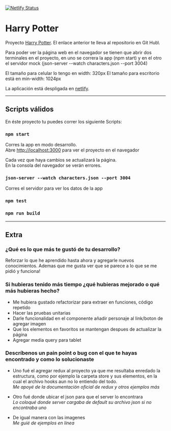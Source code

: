 [![Netlify Status](https://api.netlify.com/api/v1/badges/220cbb48-f7f7-440d-a4d3-a8c8ae3994c7/deploy-status)](https://app.netlify.com/sites/yaz-harry/deploys)

# Harry Potter

Proyecto [Harry Potter](https://github.com/Yazmin-Trujillo/harry-potter). El enlace anterior te lleva al repositorio en Git Hub\

Para poder ver la página web en el navegador se tienen que abrir dos terminales en el proyecto, en uno se correra la app (npm start) y en el otro el servidor mock (json-server --watch characters.json --port 3004)

El tamaño para celular lo tengo en width: 320px
El tamaño para escritorio está en min-width: 1024px

La aplicación está despligada en [netlify](https://deploy-preview-6--yaz-harry.netlify.app/). 

---
## Scripts válidos

En éste proyecto tu puedes correr los siguiente Scripts:

### `npm start`

Corres la app en modo desarrollo.\
Abre [http://localhost:3000](http://localhost:3000) para ver el proyecto en el navegador

Cada vez que haya cambios se actualizará la página.\
En la consola del navegador se verán errores.

### `json-server --watch characters.json --port 3004` 

Corres el servidor para ver los datos de la app

### `npm test`

### `npm run build`

---

## Extra

### ¿Qué es lo que más te gustó de tu desarrollo?

Reforzar lo que he aprendido hasta ahora y agregarle nuevos conocimientos.
Ademas que me gusta ver que se parece a lo que se me pidió y funciona!

### Si hubieras tenido más tiempo ¿qué hubieras mejorado o qué más hubieras hecho?

+ Me hubiera gustado refactorizar para extraer en funciones, código repetido
+ Hacer las pruebas unitarias
+ Darle funcionalidad en el componente añadir personaje al link/boton de agregar imagen
+ Que los elementos en favoritos se mantengan despues de actualizar la página  
+ Agregar media query para tablet

### Descríbenos un pain point o bug con el que te hayas encontrado y como lo solucionaste

- Uno fué el agregar redux al proyecto ya que me resultaba enredado la estructura, como por ejemplo la carpeta store y sus elementos, en la cual el archivo hooks aun no lo entiendo del todo.\
*Me apoyé de la documentación oficial de redux y otros ejemplos más*

- Otro fué donde ubicar el json para que el server lo encontrara\
*Lo coloqué donde server cargaba de default su archivo json si no encontraba uno*

- De igual manera con las imagenes\
*Me guié de ejemplos en linea*
